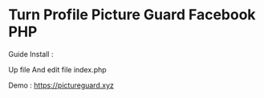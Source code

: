 # Turn Profile Picture Guard Facebook PHP

Guide Install :

Up file And edit file index.php

Demo : https://pictureguard.xyz
